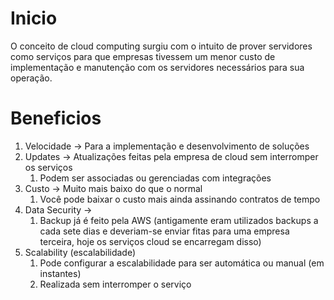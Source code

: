 # Inicio

O conceito de cloud computing surgiu com o intuito de prover servidores como serviços para que empresas tivessem um menor custo de implementação e manutenção com os servidores necessários para sua operação.

# Beneficios

1. Velocidade -> Para a implementação e desenvolvimento de soluções
2. Updates -> Atualizações feitas pela empresa de cloud sem interromper os serviços
	1. Podem ser associadas ou gerenciadas com integrações
3. Custo -> Muito mais baixo do que o normal
	1. Você pode baixar o custo mais ainda assinando contratos de tempo
4. Data Security -> 
	1. Backup já é feito pela AWS (antigamente eram utilizados backups a cada sete dias e deveriam-se enviar fitas para uma empresa terceira, hoje os serviços cloud se encarregam disso)
5. Scalability (escalabilidade)
	1. Pode configurar a escalabilidade para ser automática ou manual (em instantes)
	2. Realizada sem interromper o serviço
